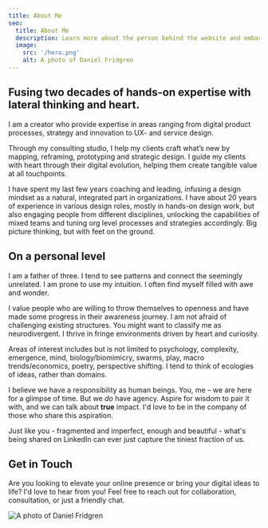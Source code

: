 ```yaml
---
title: About Me
seo:
  title: About Me
  description: Learn more about the person behind the website and embark on a journey of inspiration and shared experiences.
  image:
    src: '/hero.png'
    alt: A photo of Daniel Fridgren
---
```


## Fusing two decades of hands-on expertise with lateral thinking and heart.

I am a creator who provide expertise in areas ranging from digital product processes, strategy and innovation to UX- and service design.

Through my consulting studio, I help my clients craft what’s new by mapping, reframing, prototyping and strategic design. I guide my clients with heart through their digital evolution, helping them create tangible value at all touchpoints. 

I have spent my last few years coaching and leading, infusing a design mindset as a natural, integrated part in organizations. I have about 20 years of experience in various design roles, mostly in hands-on design work, but also engaging people from different disciplines, unlocking the capabilities of mixed teams and tuning org level processes and strategies accordingly. Big picture thinking, but with feet on the ground.

## On a personal level
I am a father of three. I tend to see patterns and connect the seemingly unrelated. I am prone to use my intuition. I often find myself filled with awe and wonder. 

I value people who are willing to throw themselves to openness and have made some progress in their awareness journey. I am not afraid of challenging existing structures. You might want to classify me as neurodivergent. I thrive in fringe environments driven by heart and curiosity.

Areas of interest includes but is not limited to psychology, complexity, emergence, mind, biology/biomimicry, swarms, play, macro trends/economics, poetry, perspective shifting. I tend to think of ecologies of ideas, rather than domains.

I believe we have a responsibility as human beings. You, me – we are here for a glimpse of time. But we *do* have agency. Aspire for wisdom to pair it with, and we can talk about **true** impact. I'd love to be in the company of those who share this aspiration.

Just like you - fragmented and imperfect, enough and beautiful - what's being shared on LinkedIn can ever just capture the tiniest fraction of us.

## Get in Touch

Are you looking to elevate your online presence or bring your digital ideas to life? I'd love to hear from you! Feel free to reach out for collaboration, consultation, or just a friendly chat.

![A photo of Daniel Fridgren](/hero.png)